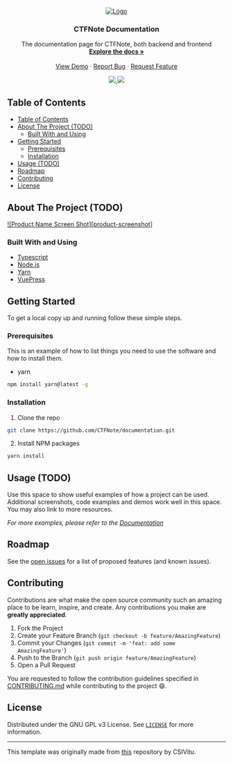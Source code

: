 <!--markdownlint-disable first-line-heading ol-prefix -->

<!-- PROJECT LOGO -->
<br />
<p align="center">
  <a href="https://github.com/CTFNote/documentation">
    <img src="https://avatars0.githubusercontent.com/u/72804071?s=200" alt="Logo">
  </a>

  <h3 align="center">CTFNote Documentation</h3>

  <p align="center">
    The documentation page for CTFNote, both backend and frontend     <br />
    <a href="https://github.com/CTFNote/documentation/wiki"><strong>Explore the docs »</strong></a>
    <br />
    <br />
    <a href="https://github.com/CTFNote/documentation">View Demo</a>
    ·
    <a href="https://github.com/CTFNote/documentation/issues/new">Report Bug</a>
    ·
    <a href="https://github.com/CTFNote/documentation/issues/new">Request Feature</a>
  </p>
  <div align="center">
  <a href="https://github.com/CTFNote/documentation/issues">
    <img src="https://img.shields.io/github/issues/CTFNote/documentation.svg"/>
  </a>
  <a href="https://github.com/ent3r/corax-bot-nodejs-rewrite/pulls">
      <img src="https://img.shields.io/github/issues-pr-raw/ent3r/corax-bot-nodejs-rewrite.svg">
    </a>
  </div>
</p>

<!-- TABLE OF CONTENTS -->

## Table of Contents

- [Table of Contents](#table-of-contents)
- [About The Project (TODO)](#about-the-project-todo)
  - [Built With and Using](#built-with-and-using)
- [Getting Started](#getting-started)
  - [Prerequisites](#prerequisites)
  - [Installation](#installation)
- [Usage (TODO)](#usage-todo)
- [Roadmap](#roadmap)
- [Contributing](#contributing)
- [License](#license)

<!-- ABOUT THE PROJECT -->

## About The Project (TODO)

[![Product Name Screen Shot][product-screenshot]](https://example.com)

<!-- Here's a blank template to get started:
**To avoid retyping too much info. Do a search and replace with your text editor for the following:**
`repo` -->

### Built With and Using

- [Typescript](https://www.typescriptlang.org)
- [Node.js](https://nodejs.org)
- [Yarn](https://yarnpkg.com)
- [VuePress](https://vuepress.vuejs.org)

<!-- GETTING STARTED -->

## Getting Started

To get a local copy up and running follow these simple steps.

### Prerequisites

This is an example of how to list things you need to use the software and how to install them.

- yarn

```sh
npm install yarn@latest -g
```

### Installation

1. Clone the repo

```sh
git clone https://github.com/CTFNote/documentation.git
```

2. Install NPM packages

```sh
yarn install
```

<!-- USAGE EXAMPLES -->

## Usage (TODO)

Use this space to show useful examples of how a project can be used. Additional screenshots, code examples and demos work well in this space. You may also link to more resources.

_For more examples, please refer to the [Documentation](https://example.com)_

<!-- ROADMAP -->

## Roadmap

See the [open issues](https://github.com/CTFNote/documentation/issues) for a list of proposed features (and known issues).

<!-- CONTRIBUTING -->

## Contributing

Contributions are what make the open source community such an amazing place to be learn, inspire, and create. Any contributions you make are **greatly appreciated**.

1. Fork the Project
2. Create your Feature Branch (`git checkout -b feature/AmazingFeature`)
3. Commit your Changes (`git commit -m 'feat: add some AmazingFeature'`)
4. Push to the Branch (`git push origin feature/AmazingFeature`)
5. Open a Pull Request

You are requested to follow the contribution guidelines specified in [CONTRIBUTING.md](./CONTRIBUTING.md) while contributing to the project :smile:.

<!-- LICENSE -->

## License

Distributed under the GNU GPL v3 License. See [`LICENSE`](./LICENSE) for more information.

---

This template was originally made from [this][csivitu-original-repo] repository by CSIVitu.

<!-- MARKDOWN LINKS & IMAGES -->
<!-- https://www.markdownguide.org/basic-syntax/#reference-style-links -->

[csivitu-original-repo]: https://github.com/csivitu/Template
